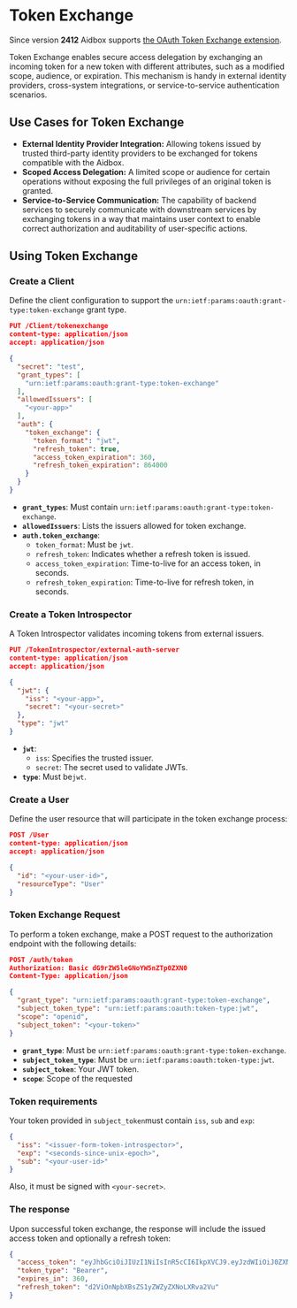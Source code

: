 # Token Exchange

Since version **2412** Aidbox supports [the OAuth Token Exchange extension](https://oauth.net/2/token-exchange/).

Token Exchange enables secure access delegation by exchanging an incoming token for a new token with different attributes, such as a modified scope, audience, or expiration. This mechanism is handy in external identity providers, cross-system integrations, or service-to-service authentication scenarios.

## Use Cases for Token Exchange

* **External Identity Provider Integration:** Allowing tokens issued by trusted third-party identity providers to be exchanged for tokens compatible with the Aidbox.
* **Scoped Access Delegation:** A limited scope or audience for certain operations without exposing the full privileges of an original token is granted.&#x20;
* **Service-to-Service Communication:** The capability of backend services to securely communicate with downstream services by exchanging tokens in a way that maintains user context to enable correct authorization and auditability of user-specific actions.

## Using Token Exchange

### **Create a Client**

Define the client configuration to support the `urn:ietf:params:oauth:grant-type:token-exchange` grant type.

```json
PUT /Client/tokenexchange
content-type: application/json
accept: application/json

{
  "secret": "test",
  "grant_types": [
    "urn:ietf:params:oauth:grant-type:token-exchange"
  ],
  "allowedIssuers": [
    "<your-app>"
  ],
  "auth": {
    "token_exchange": {
      "token_format": "jwt",
      "refresh_token": true,
      "access_token_expiration": 360,
      "refresh_token_expiration": 864000
    }
  }
}
```

* **`grant_types`**: Must contain `urn:ietf:params:oauth:grant-type:token-exchange`.
* **`allowedIssuers`**: Lists the issuers allowed for token exchange.
* **`auth.token_exchange`**:
  * `token_format`: Must be `jwt`.
  * `refresh_token`: Indicates whether a refresh token is issued.
  * `access_token_expiration`: Time-to-live for an access token, in seconds.
  * `refresh_token_expiration`: Time-to-live for refresh token, in seconds.

### **Create a Token Introspector**

A Token Introspector validates incoming tokens from external issuers.

```json
PUT /TokenIntrospector/external-auth-server
content-type: application/json
accept: application/json

{
  "jwt": {
    "iss": "<your-app>",
    "secret": "<your-secret>"
  },
  "type": "jwt"
}
```

* **`jwt`**:
  * `iss`: Specifies the trusted issuer.
  * `secret`: The secret used to validate JWTs.
* **`type`**: Must be`jwt`.

### **Create a User**

Define the user resource that will participate in the token exchange process:

```json
POST /User
content-type: application/json
accept: application/json

{
  "id": "<your-user-id>",
  "resourceType": "User"
}
```

### **Token Exchange Request**

To perform a token exchange, make a POST request to the authorization endpoint with the following details:

```json
POST /auth/token
Authorization: Basic dG9rZW5leGNoYW5nZTp0ZXN0
Content-Type: application/json

{
  "grant_type": "urn:ietf:params:oauth:grant-type:token-exchange",
  "subject_token_type": "urn:ietf:params:oauth:token-type:jwt",
  "scope": "openid",
  "subject_token": "<your-token>"
}
```

* **`grant_type`**: Must be `urn:ietf:params:oauth:grant-type:token-exchange`.
* **`subject_token_type`**: Must be `urn:ietf:params:oauth:token-type:jwt`.
* **`subject_token`**: Your JWT token.
* **`scope`**: Scope of the requested&#x20;

### Token requirements

Your token provided in `subject_token`must contain `iss`, `sub` and `exp`:

```json
{
  "iss": "<issuer-form-token-introspector>",
  "exp": "<seconds-since-unix-epoch>",
  "sub": "<your-user-id>"
}
```

Also, it must be signed with `<your-secret>`.

### **The response**

Upon successful token exchange, the response will include the issued access token and optionally a refresh token:

```json
{
  "access_token": "eyJhbGciOiJIUzI1NiIsInR5cCI6IkpXVCJ9.eyJzdWIiOiJ0ZXN0dXNlciIsImV4cCI6MTk5MzMzMjIyMCwiaXNzIjoiaHR0cHM6Ly9teWFwcC5teWNvbXBhbnkuY29tIiwiYXVkIjoiaHR0cDovL2FpZGJveCJ9.QrHuhEksAmT0nReK_EX5VFo39p-qScErWOPWI-9I5_c",
  "token_type": "Bearer",
  "expires_in": 360,
  "refresh_token": "d2ViOnNpbXBsZS1yZWZyZXNoLXRva2Vu"
}
```
